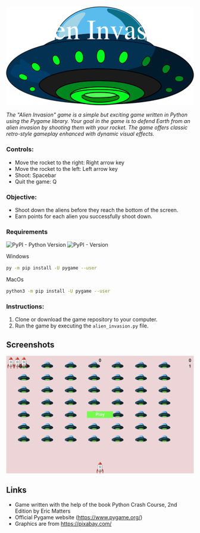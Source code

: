 ![](readme.images/readme_baner.png)


*The "Alien Invasion" game is a simple but exciting game written in Python using the Pygame library.*
*Your goal in the game is to defend Earth from an alien invasion by shooting them with your rocket.* 
*The game offers classic retro-style gameplay enhanced with dynamic visual effects.*


### Controls:
- Move the rocket to the right: Right arrow key
- Move the rocket to the left: Left arrow key
- Shoot: Spacebar
- Quit the game: Q

### Objective:
- Shoot down the aliens before they reach the bottom of the screen.
- Earn points for each alien you successfully shoot down.

### Requirements
![PyPI - Python Version](https://img.shields.io/pypi/pyversions/pygame?logo=Python&logoColor=white&label=Python&color=DB7093)
![PyPI - Version](https://img.shields.io/pypi/v/pygame?label=Pygame&color=8FBC8F)

Windows
``` bash 
py -m pip install -U pygame --user
```
MacOs
``` bash 
python3 -m pip install -U pygame --user
```


### Instructions:
1. Clone or download the game repository to your computer.
2. Run the game by executing the `alien_invasion.py` file.

## Screenshots
![Game screenshot](readme.images/screen.png)

## Links
- Game written with the help of the book Python Crash Course, 2nd Edition by Eric Matters
- Official Pygame website (https://www.pygame.org/)
- Graphics are from https://pixabay.com/

